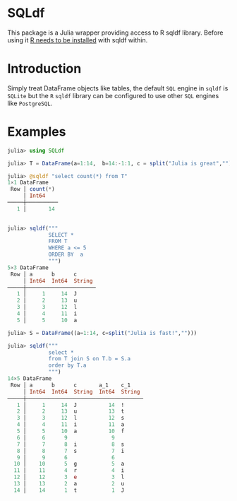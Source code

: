 # SQLdf

This package is a Julia wrapper providing access to R sqldf library. Before using it [R needs to be
installed](https://juliainterop.github.io/RCall.jl/stable/installation/) with sqldf within.


# Introduction

Simply treat DataFrame objects like tables, the default `SQL` engine in `sqldf` is `SQLite` but the `R` `sqldf` library can be configured to use other `SQL` engines like `PostgreSQL`.

# Examples

```julia 
julia> using SQLdf

julia> T = DataFrame(a=1:14,  b=14:-1:1, c = split("Julia is great",""))

julia> @sqldf "select count(*) from T"
1×1 DataFrame
 Row │ count(*) 
     │ Int64    
─────┼──────────
   1 │       14

    
julia> sqldf("""
             SELECT * 
             FROM T
             WHERE a <= 5
             ORDER BY  a
             """)
5×3 DataFrame
 Row │ a      b      c      
     │ Int64  Int64  String 
─────┼──────────────────────
   1 │     1     14  J
   2 │     2     13  u
   3 │     3     12  l
   4 │     4     11  i
   5 │     5     10  a

julia> S = DataFrame((a=1:14, c=split("Julia is fast!","")))

julia> sqldf("""
             select * 
             from T join S on T.b = S.a
             order by T.a
             """)
14×5 DataFrame
 Row │ a      b      c       a_1    c_1    
     │ Int64  Int64  String  Int64  String 
─────┼─────────────────────────────────────
   1 │     1     14  J          14  !
   2 │     2     13  u          13  t
   3 │     3     12  l          12  s
   4 │     4     11  i          11  a
   5 │     5     10  a          10  f
   6 │     6      9              9
   7 │     7      8  i           8  s
   8 │     8      7  s           7  i
   9 │     9      6              6
  10 │    10      5  g           5  a
  11 │    11      4  r           4  i
  12 │    12      3  e           3  l
  13 │    13      2  a           2  u
  14 │    14      1  t           1  J
```

